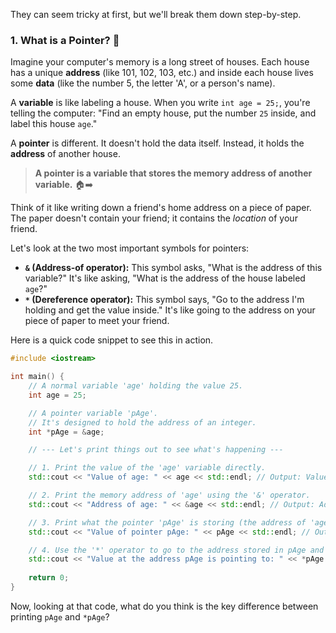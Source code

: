 They can seem tricky at first, but we'll break them down step-by-step.

### **1. What is a Pointer? 🤔**

Imagine your computer's memory is a long street of houses. Each house has a unique **address** (like 101, 102, 103, etc.) and inside each house lives some **data** (like the number 5, the letter 'A', or a person's name).

A **variable** is like labeling a house. When you write `int age = 25;`, you're telling the computer: "Find an empty house, put the number `25` inside, and label this house `age`."

A **pointer** is different. It doesn't hold the data itself. Instead, it holds the **address** of another house.

> **A pointer is a variable that stores the memory address of another variable.** 🏠➡️

Think of it like writing down a friend's home address on a piece of paper. The paper doesn't contain your friend; it contains the *location* of your friend.

Let's look at the two most important symbols for pointers:

  * **`&` (Address-of operator):** This symbol asks, "What is the address of this variable?" It's like asking, "What is the address of the house labeled `age`?"
  * **`*` (Dereference operator):** This symbol says, "Go to the address I'm holding and get the value inside." It's like going to the address on your piece of paper to meet your friend.

Here is a quick code snippet to see this in action.

```cpp
#include <iostream>

int main() {
    // A normal variable 'age' holding the value 25.
    int age = 25; 

    // A pointer variable 'pAge'. 
    // It's designed to hold the address of an integer.
    int *pAge = &age; 

    // --- Let's print things out to see what's happening ---

    // 1. Print the value of the 'age' variable directly.
    std::cout << "Value of age: " << age << std::endl; // Output: Value of age: 25

    // 2. Print the memory address of 'age' using the '&' operator.
    std::cout << "Address of age: " << &age << std::endl; // Output: Address of age: 0x61ff08 (this will vary)

    // 3. Print what the pointer 'pAge' is storing (the address of 'age').
    std::cout << "Value of pointer pAge: " << pAge << std::endl; // Output: Value of pointer pAge: 0x61ff08 (same address)

    // 4. Use the '*' operator to go to the address stored in pAge and get the value.
    std::cout << "Value at the address pAge is pointing to: " << *pAge << std::endl; // Output: Value at the address pAge is pointing to: 25
    
    return 0;
}
```

Now, looking at that code, what do you think is the key difference between printing `pAge` and `*pAge`?